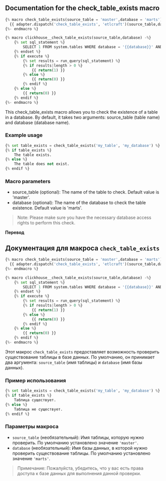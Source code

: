 ## Documentation for the check_table_exists macro

```python
{% macro check_table_exists(source_table = 'master',database = 'marts') -%}
  {{ adapter.dispatch('check_table_exists', 'etlcraft')(source_table,database) }}
{%- endmacro %}
```

```python
{% macro clickhouse__check_table_exists(source_table,database) -%}
    {% set sql_statement %}
        SELECT 1 FROM system.tables WHERE database = '{{database}}' AND name = '{{source_table}}'
    {% endset %}
    {% if execute %}
        {% set results = run_query(sql_statement) %}
        {% if results|length > 0 %}
            {{ return(1) }}
        {% else %}
            {{ return(0) }}
        {% endif %}
    {% else %}
        {{ return(0) }}
    {% endif %}
{%- endmacro %}
```

This check_table_exists macro allows you to check the existence of a table in a database. By default, it takes two arguments: source_table (table name) and database (database name).

### Example usage

```python
{% set table_exists = check_table_exists('my_table', 'my_database') %}
{% if table_exists %}
    The table exists.
{% else %}
    The table does not exist.
{% endif %}
```

### Macro parameters

- source_table (optional): The name of the table to check. Default value is 'master'.
- database (optional): The name of the database to check the table existence. Default value is 'marts'.
> Note: Please make sure you have the necessary database access rights to perform this check.


**Перевод**
 
## Документация для макроса `check_table_exists`

```python
{% macro check_table_exists(source_table = 'master',database = 'marts') -%}
  {{ adapter.dispatch('check_table_exists', 'etlcraft')(source_table,database) }}
{%- endmacro %}

```

```python
{% macro clickhouse__check_table_exists(source_table,database) -%}
    {% set sql_statement %}
        SELECT 1 FROM system.tables WHERE database = '{{database}}' AND name = '{{source_table}}'
    {% endset %}
    {% if execute %}
        {% set results = run_query(sql_statement) %}
        {% if results|length > 0 %}
            {{ return(1) }}
        {% else %}
            {{ return(0) }}
        {% endif %}
    {% else %}
        {{ return(0) }}
    {% endif %}
{%- endmacro %}

```

Этот макрос `check_table_exists` предоставляет возможность проверить существование таблицы в базе данных. По умолчанию, он принимает два аргумента: `source_table` (имя таблицы) и `database` (имя базы данных).

### Пример использования

```python
{% set table_exists = check_table_exists('my_table', 'my_database') %}
{% if table_exists %}
    Таблица существует.
{% else %}
    Таблица не существует.
{% endif %}

```

### Параметры макроса

- `source_table` (необязательный): Имя таблицы, которую нужно проверить. По умолчанию установлено значение `'master'`.
- `database` (необязательный): Имя базы данных, в которой нужно проверить существование таблицы. По умолчанию установлено значение `'marts'`.

> Примечание: Пожалуйста, убедитесь, что у вас есть права доступа к базе данных для выполнения данной проверки.
>